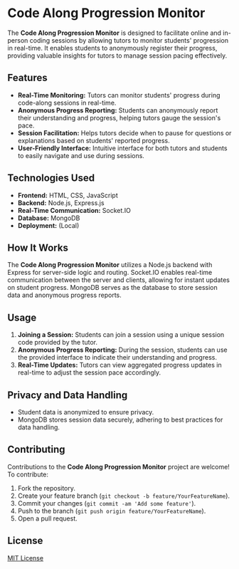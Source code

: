 # Code Along Progression Monitor

The **Code Along Progression Monitor** is designed to facilitate online and in-person coding sessions by allowing tutors to monitor students' progression in real-time. It enables students to anonymously register their progress, providing valuable insights for tutors to manage session pacing effectively.

## Features

- **Real-Time Monitoring:** Tutors can monitor students' progress during code-along sessions in real-time.
- **Anonymous Progress Reporting:** Students can anonymously report their understanding and progress, helping tutors gauge the session's pace.
- **Session Facilitation:** Helps tutors decide when to pause for questions or explanations based on students' reported progress.
- **User-Friendly Interface:** Intuitive interface for both tutors and students to easily navigate and use during sessions.

## Technologies Used

- **Frontend:** HTML, CSS, JavaScript
- **Backend:** Node.js, Express.js
- **Real-Time Communication:** Socket.IO
- **Database:** MongoDB
- **Deployment:** (Local)

## How It Works

The **Code Along Progression Monitor** utilizes a Node.js backend with Express for server-side logic and routing. Socket.IO enables real-time communication between the server and clients, allowing for instant updates on student progress. MongoDB serves as the database to store session data and anonymous progress reports.

## Usage

1. **Joining a Session:** Students can join a session using a unique session code provided by the tutor.
2. **Anonymous Progress Reporting:** During the session, students can use the provided interface to indicate their understanding and progress.
3. **Real-Time Updates:** Tutors can view aggregated progress updates in real-time to adjust the session pace accordingly.

## Privacy and Data Handling

- Student data is anonymized to ensure privacy.
- MongoDB stores session data securely, adhering to best practices for data handling.

## Contributing

Contributions to the **Code Along Progression Monitor** project are welcome! To contribute:

1. Fork the repository.
2. Create your feature branch (`git checkout -b feature/YourFeatureName`).
3. Commit your changes (`git commit -am 'Add some feature'`).
4. Push to the branch (`git push origin feature/YourFeatureName`).
5. Open a pull request.

## License

[MIT License](LICENSE)
